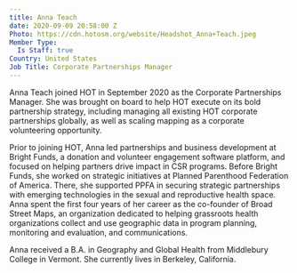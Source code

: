 ```yaml
---
title: Anna Teach
date: 2020-09-09 20:58:00 Z
Photo: https://cdn.hotosm.org/website/Headshot_Anna+Teach.jpeg
Member Type:
  Is Staff: true
Country: United States
Job Title: Corporate Partnerships Manager
---
```


Anna Teach joined HOT in September 2020 as the Corporate Partnerships Manager. She was brought on board to help HOT execute on its bold partnership strategy, including managing all existing HOT corporate partnerships globally, as well as scaling mapping as a corporate volunteering opportunity. 

Prior to joining HOT, Anna led partnerships and business development at Bright Funds, a donation and volunteer engagement software platform, and focused on helping partners drive impact in CSR programs. Before Bright Funds, she worked on strategic initiatives at Planned Parenthood Federation of America. There, she supported PPFA in securing strategic partnerships with emerging technologies in the sexual and reproductive health space. Anna spent the first four years of her career as the co-founder of Broad Street Maps, an organization dedicated to helping grassroots health organizations collect and use geographic data in program planning, monitoring and evaluation, and communications. 

Anna received a B.A. in Geography and Global Health from Middlebury College in Vermont. She currently lives in Berkeley, California. 
